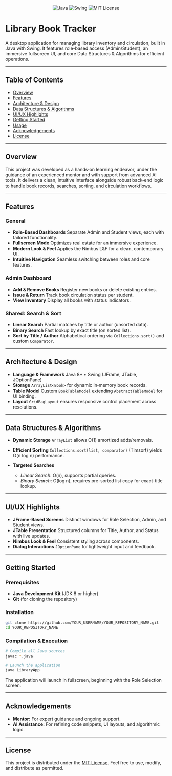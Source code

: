 <p align="center">
  <img src="https://img.shields.io/badge/Java-17-orange" alt="Java" />
  <img src="https://img.shields.io/badge/Swing-UI–Framework-blue" alt="Swing" />
  <img src="https://img.shields.io/badge/License-MIT-green" alt="MIT License" />
</p>

# Library Book Tracker

A desktop application for managing library inventory and circulation, built in Java with Swing. It features role-based access (Admin/Student), an immersive fullscreen UI, and core Data Structures & Algorithms for efficient operations.

---

## Table of Contents

* [Overview](#overview)
* [Features](#features)
* [Architecture & Design](#architecture--design)
* [Data Structures & Algorithms](#data-structures--algorithms)
* [UI/UX Highlights](#uiux-highlights)
* [Getting Started](#getting-started)
* [Usage](#usage)
* [Acknowledgements](#acknowledgements)
* [License](#license)

---

## Overview

This project was developed as a hands‑on learning endeavor, under the guidance of an experienced mentor and with support from advanced AI tools. It delivers a clean, intuitive interface alongside robust back‑end logic to handle book records, searches, sorting, and circulation workflows.

---

## Features

### General

* **Role-Based Dashboards**
  Separate Admin and Student views, each with tailored functionality.
* **Fullscreen Mode**
  Optimizes real estate for an immersive experience.
* **Modern Look & Feel**
  Applies the Nimbus L\&F for a clean, contemporary UI.
* **Intuitive Navigation**
  Seamless switching between roles and core features.

### Admin Dashboard

* **Add & Remove Books**
  Register new books or delete existing entries.
* **Issue & Return**
  Track book circulation status per student.
* **View Inventory**
  Display all books with status indicators.

### Shared: Search & Sort

* **Linear Search**
  Partial matches by title or author (unsorted data).
* **Binary Search**
  Fast lookup by exact title (on sorted list).
* **Sort by Title / Author**
  Alphabetical ordering via `Collections.sort()` and custom `Comparator`.

---

## Architecture & Design

* **Language & Framework**
  Java 8+ • Swing (JFrame, JTable, JOptionPane)
* **Storage**
  `ArrayList<Book>` for dynamic in‑memory book records.
* **Table Model**
  Custom `BookTableModel` extending `AbstractTableModel` for UI binding.
* **Layout**
  `GridBagLayout` ensures responsive control placement across resolutions.

---

## Data Structures & Algorithms

* **Dynamic Storage**
  `ArrayList` allows O(1) amortized adds/removals.
* **Efficient Sorting**
  `Collections.sort(list, comparator)` (Timsort) yields O(n log n) performance.
* **Targeted Searches**

  * *Linear Search*: O(n), supports partial queries.
  * *Binary Search*: O(log n), requires pre-sorted list copy for exact-title lookup.

---

## UI/UX Highlights

* **JFrame-Based Screens**
  Distinct windows for Role Selection, Admin, and Student views.
* **JTable Presentation**
  Structured columns for Title, Author, and Status with live updates.
* **Nimbus Look & Feel**
  Consistent styling across components.
* **Dialog Interactions**
  `JOptionPane` for lightweight input and feedback.

---

## Getting Started

### Prerequisites

* **Java Development Kit** (JDK 8 or higher)
* **Git** (for cloning the repository)

### Installation

```bash
git clone https://github.com/YOUR_USERNAME/YOUR_REPOSITORY_NAME.git
cd YOUR_REPOSITORY_NAME
```

### Compilation & Execution

```bash
# Compile all Java sources
javac *.java

# Launch the application
java LibraryApp
```

The application will launch in fullscreen, beginning with the Role Selection screen.

---

## Acknowledgements

* **Mentor:** For expert guidance and ongoing support.
* **AI Assistance:** For refining code snippets, UI layouts, and algorithmic logic.

---

## License

This project is distributed under the [MIT License](./LICENSE). Feel free to use, modify, and distribute as permitted.
